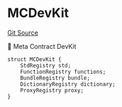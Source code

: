 # MCDevKit
[Git Source](https://github.com/metacontract/mc/blob/20ed737f21a46d89afffe1322a75b1ecfcacff9a/src/devkit/MCDevKit.sol)

🌟 Meta Contract DevKit


```solidity
struct MCDevKit {
    StdRegistry std;
    FunctionRegistry functions;
    BundleRegistry bundle;
    DictionaryRegistry dictionary;
    ProxyRegistry proxy;
}
```


